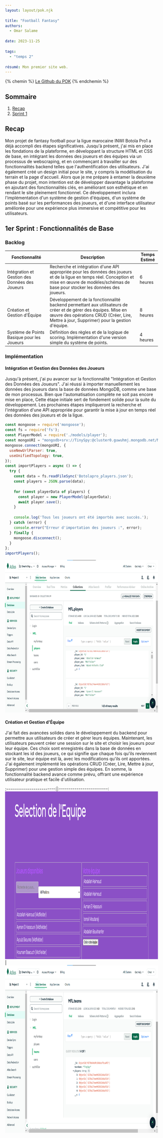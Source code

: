 ```yaml
---
layout: layout/pok.njk

title: "Football Fantasy"
authors:
  - Omar Salame

date: 2023-11-25

tags: 
  - "temps 2"

résumé: Mon premier site web.
---
```

{% chemin %}
[Le Github du POK](https://github.com/Omar-Salame/football-fantasy)
{% endchemin %}
## Sommaire

1. [Recap](#section-1)
2. [Sprint 1](#section-2)

## Recap<a id="section-1"></a>
Mon projet de fantasy football pour la ligue marocaine INWI Botola Pro1 a déjà accompli des étapes significatives. Jusqu'à présent, j'ai mis en place les fondations de la plateforme, en développant la structure HTML et CSS de base, en intégrant les données des joueurs et des équipes via un processus de webscraping, et en commençant à travailler sur des fonctionnalités backend telles que l'authentification des utilisateurs. J'ai également créé un design initial pour le site, y compris la modélisation du terrain et la page d'accueil. Alors que je me prépare à entamer la deuxième phase du projet, mon intention est de développer davantage la plateforme en ajoutant des fonctionnalités clés, en améliorant son esthétique et en rendant le site pleinement fonctionnel. Ce développement inclura l'implémentation d'un système de gestion d'équipes, d'un système de points basé sur les performances des joueurs, et d'une interface utilisateur améliorée pour une expérience plus immersive et compétitive pour les utilisateurs.
 
## 1er Sprint : Fonctionnalités de Base<a id="section-2"></a>
### Backlog
| Fonctionnalité                               | Description                                                                                   | Temps Estimé |
| -------------------------------------------- | --------------------------------------------------------------------------------------------- | ------------ |
| Intégration et Gestion des Données des Joueurs| Recherche et intégration d'une API appropriée pour les données des joueurs et de la ligue en temps réel. Conception et mise en œuvre de modèles/schémas de base pour stocker les données des joueurs. | 6 heures     |
| Création et Gestion d'Équipe                 | Développement de la fonctionnalité backend permettant aux utilisateurs de créer et de gérer des équipes. Mise en œuvre des opérations CRUD (Créer, Lire, Mettre à jour, Supprimer) pour la gestion d'équipe. | 8 heures     |
| Système de Points Basique pour les Joueurs   | Définition des règles et de la logique de scoring. Implémentation d'une version simple du système de points. | 4 heures     |

### Implémentation 
#### Intégration et Gestion des Données des Joueurs
Jusqu'à présent, j'ai pu avancer sur la fonctionnalité "Intégration et Gestion des Données des Joueurs". J'ai réussi à importer manuellement les données des joueurs dans la base de données MongoDB, comme une base de mon processus. Bien que l'automatisation complète ne soit pas encore mise en place, Cette étape initiale sert de fondement solide pour la suite du développement. Les prochaines étapes impliqueront la recherche et l'intégration d'une API appropriée pour garantir la mise à jour en temps réel des données des joueurs et de la ligue.
```js
const mongoose = require('mongoose');
const fs = require('fs');
const PlayerModel = require('./models/player'); 
const mongoURI = "mongodb+srv://TinySpy:@cluster0.guwuhmj.mongodb.net/MFL"
mongoose.connect(mongoURI, {
  useNewUrlParser: true,
  useUnifiedTopology: true,
});
const importPlayers = async () => {
  try {
    const data = fs.readFileSync('Botolapro_players.json');
    const players = JSON.parse(data);

    for (const playerData of players) {
      const player = new PlayerModel(playerData);
      await player.save();
    }

    console.log('Tous les joueurs ont été importés avec succès.');
  } catch (error) {
    console.error("Erreur d'importation des joueurs :", error);
  } finally {
    mongoose.disconnect();
  }
};
importPlayers();

```
<img src="players_schema.png" width="650" height="500">

#### Création et Gestion d'Équipe
J'ai fait des avancées solides dans le développement du backend pour permettre aux utilisateurs de créer et gérer leurs équipes. Maintenant, les utilisateurs peuvent créer une session sur le site et choisir les joueurs pour leur équipe. Ces choix sont enregistrés dans la base de données en stockant les id des joueurs, ce qui signifie que chaque fois qu'ils reviennent sur le site, leur équipe est là, avec les modifications qu'ils ont apportées. J'ai également implémenté les opérations CRUD (Créer, Lire, Mettre à jour, Supprimer) pour une gestion simple des équipes. En somme, la fonctionnalité backend avance comme prévu, offrant une expérience utilisateur pratique et facile d'utilisation.

:-------------------------:|:-------------------------:
<img src="select_equipe.png" width="700" height="550">|<img src="equipe.png" width="700" height="550">



